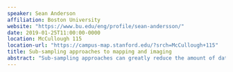 ```yaml
---
speaker: Sean Anderson
affiliation: Boston University
website: "https://www.bu.edu/eng/profile/sean-andersson/"
date: 2019-01-25T11:00:00-0000
location: McCullough 115
location-url: "https://campus-map.stanford.edu/?srch=McCullough+115"
title: Sub-sampling approaches to mapping and imaging
abstract: "Sub-sampling approaches can greatly reduce the amount of data that need to be gathered and stored when exploring an unknown signal or environment. When combined with optimization algorithms, accurate reconstructions from the sub-sampled data can be generated, even when acquiring far less than Nyquist-Shannon theory requires. In this talk we explore the use of such schemes in two disparate application domains. The first is in robotic mapping where sub-sampling followed by reconstruction can greatly reduce the number of measurements needed to produce accurate maps. The second is in nanometer-scale imaging using an atomic force microscope where sub-sampling can significantly increase the imaging rate for a given image resolution."
---
```

